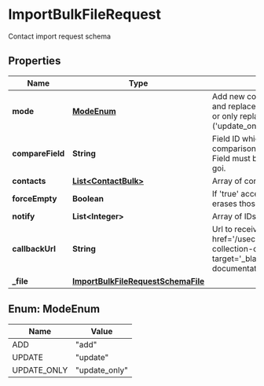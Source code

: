 

# ImportBulkFileRequest

Contact import request schema

## Properties

| Name | Type | Description | Notes |
|------------ | ------------- | ------------- | -------------|
|**mode** | [**ModeEnum**](#ModeEnum) | Add new contacts only (&#39;add&#39;), add and replace existing ones (&#39;update&#39;) or only replace existing ones (&#39;update_only&#39;) |  |
|**compareField** | **String** | Field ID which will be mapped for comparison to prevent duplicates. Field must be set as unique in E-goi. |  |
|**contacts** | [**List&lt;ContactBulk&gt;**](ContactBulk.md) | Array of contacts to import |  |
|**forceEmpty** | **Boolean** | If &#39;true&#39; accepts empty values and erases those fields |  [optional] |
|**notify** | **List&lt;Integer&gt;** | Array of IDs of the users to notify |  [optional] |
|**callbackUrl** | **String** | Url to receive the report &lt;a href&#x3D;&#39;/usecases/callbacks/#import-collection-of-contacts&#39; target&#x3D;&#39;_blank&#39;&gt;[Go to callback documentation]&lt;/a&gt; |  [optional] |
|**_file** | [**ImportBulkFileRequestSchemaFile**](ImportBulkFileRequestSchemaFile.md) |  |  |



## Enum: ModeEnum

| Name | Value |
|---- | -----|
| ADD | &quot;add&quot; |
| UPDATE | &quot;update&quot; |
| UPDATE_ONLY | &quot;update_only&quot; |



